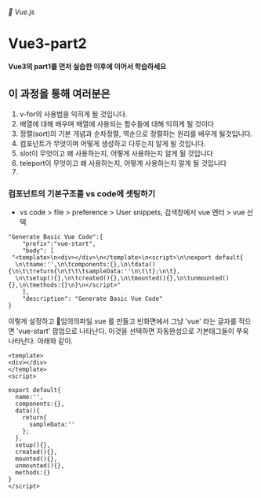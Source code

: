 ###### :cactus: Vue.js 

# Vue3-part2

#### Vue3의 part1를 먼저 실습한 이후에 이어서 학습하세요

## 이 과정을 통해 여러분은
1. v-for의 사용법을 익히게 될 것입니다.
2. 배열에 대해 배우며 배열에 사용되는 함수들에 대해 익히게 될 것이다
3. 정렬(sort)의 기본 개념과 순차정렬, 역순으로 정렬하는 원리를 배우게 될것입니다.
4. 컴포넌트가 무엇이며 어떻게 생성하고 다루는지 알게 될 것입니다.
5. slot이 무엇이고 왜 사용하는지, 어떻게 사용하는지 알게 될 것입니다
6. teleport이 무엇이고 왜 사용하는지, 어떻게 사용하는지 알게 될 것입니다 
7. 



### 컴포넌트의 기본구조를 vs code에 셋팅하기 
-  vs code > file > preference > User snippets, 검색창에서 vue 엔터 > vue 선택
``` 
"Generate Basic Vue Code":{
	"prefix":"vue-start",
	"body": [
 "<template>\n<div></div>\n</template>\n<script>\n\nexport default{ 
  \n\tname:'',\n\tcomponents:{},\n\tdata(){\n\t\treturn{\n\t\t\tsampleData:''\n\t\t};\n\t},
  \n\tsetup(){},\n\tcreated(){},\n\tmounted(){},\n\tunmounted(){},\n\tmethods:{}\n}\n</script>"
	],
	"description": "Generate Basic Vue Code"
}
```
이렇게 설정하고
📁임의의파일.vue 를 만들고 빈화면에서 그냥 'vue' 라는 글자를 적으면 'vue-start' 팝업으로 나타난다. 이것을 선택하면 자동완성으로 기본태그들이 쭈욱 나타난다. 아래와 같이.  

```
<template>
<div></div>
</template>
<script>

export default{ 
  name:'',
  components:{},
  data(){
    return{
      sampleData:''
    };
  },
  setup(){},
  created(){},
  mounted(){},
  unmounted(){},
  methods:{}
}
</script>
```
